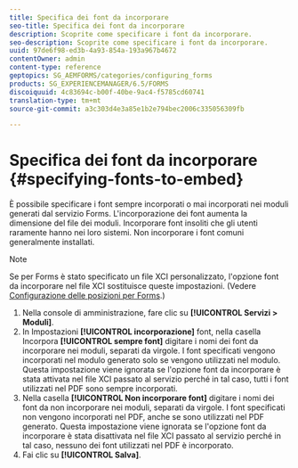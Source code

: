 ```yaml
---
title: Specifica dei font da incorporare
seo-title: Specifica dei font da incorporare
description: Scoprite come specificare i font da incorporare.
seo-description: Scoprite come specificare i font da incorporare.
uuid: 97de6f98-ed3b-4a93-854a-193a967b4672
contentOwner: admin
content-type: reference
geptopics: SG_AEMFORMS/categories/configuring_forms
products: SG_EXPERIENCEMANAGER/6.5/FORMS
discoiquuid: 4c83694c-b00f-40be-9ac4-f5785cd60741
translation-type: tm+mt
source-git-commit: a3c303d4e3a85e1b2e794bec2006c335056309fb

---
```



# Specifica dei font da incorporare {#specifying-fonts-to-embed}

È possibile specificare i font sempre incorporati o mai incorporati nei moduli generati dal servizio Forms. L&#39;incorporazione dei font aumenta la dimensione del file dei moduli. Incorporare font insoliti che gli utenti raramente hanno nei loro sistemi. Non incorporare i font comuni generalmente installati.

>[!NOTE]
>
>Se per Forms è stato specificato un file XCI personalizzato, l&#39;opzione font da incorporare nel file XCI sostituisce queste impostazioni. (Vedere [Configurazione delle posizioni per Forms](/help/forms/using/admin-help/configuring-locations-forms.md#configuring-locations-for-forms).)

1. Nella console di amministrazione, fare clic su **[!UICONTROL Servizi > Moduli]**.
1. In Impostazioni **[!UICONTROL incorporazione]** font, nella casella Incorpora **[!UICONTROL sempre font]** digitare i nomi dei font da incorporare nei moduli, separati da virgole. I font specificati vengono incorporati nel modulo generato solo se vengono utilizzati nel modulo. Questa impostazione viene ignorata se l&#39;opzione font da incorporare è stata attivata nel file XCI passato al servizio perché in tal caso, tutti i font utilizzati nel PDF sono sempre incorporati.
1. Nella casella **[!UICONTROL Non incorporare font]** digitare i nomi dei font da non incorporare nei moduli, separati da virgole. I font specificati non vengono incorporati nel PDF, anche se sono utilizzati nel PDF generato. Questa impostazione viene ignorata se l&#39;opzione font da incorporare è stata disattivata nel file XCI passato al servizio perché in tal caso, nessuno dei font utilizzati nel PDF è incorporato.
1. Fai clic su **[!UICONTROL Salva]**.

